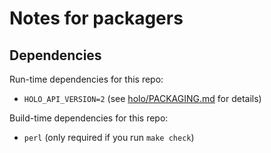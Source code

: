 # Notes for packagers

## Dependencies

Run-time dependencies for this repo:

* `HOLO_API_VERSION=2` (see [holo/PACKAGING.md](https://github.com/holocm/holo/blob/master/PACKAGING.md) for details)

Build-time dependencies for this repo:

* `perl` (only required if you run `make check`)
